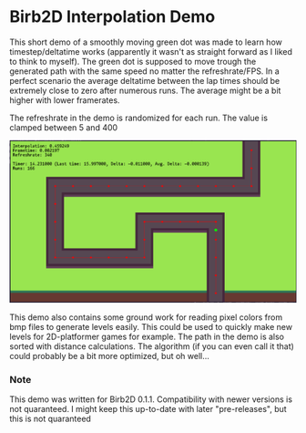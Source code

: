 # Birb2D Interpolation Demo

This short demo of a smoothly moving green dot was made to learn how timestep/deltatime works (apparently it wasn't as straight forward as I liked to think to myself). The green dot is supposed to move trough the generated path with the same speed no matter the refreshrate/FPS. In a perfect scenario the average deltatime between the lap times should be extremely close to zero after numerous runs. The average might be a bit higher with lower framerates.

The refreshrate in the demo is randomized for each run. The value is clamped between 5 and 400

![Screenshot](./screenshot.png)

This demo also contains some ground work for reading pixel colors from bmp files to generate levels easily. This could be used to quickly make new levels for 2D-platformer games for example. The path in the demo is also sorted with distance calculations. The algorithm (if you can even call it that) could probably be a bit more optimized, but oh well...

### Note
This demo was written for Birb2D 0.1.1. Compatibility with newer versions is not quaranteed. I might keep this up-to-date with later "pre-releases", but this is not quaranteed
